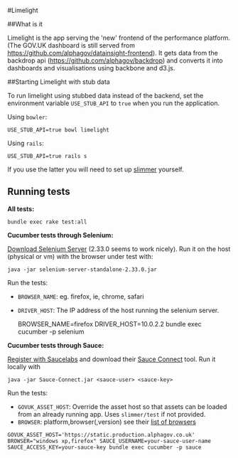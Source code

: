 #Limelight

##What is it

Limelight is the app serving the 'new' frontend of the performance platform. (The GOV.UK dashboard is still served from
https://github.com/alphagov/datainsight-frontend). It gets data from the backdrop api (https://github.com/alphagov/backdrop) and 
converts it into dashboards and visualisations using backbone and d3.js.

##Starting Limelight with stub data

To run limelight using stubbed data instead of the backend, set the environment variable `USE_STUB_API` to `true` when you run the application.

Using `bowler`:

```Shell
USE_STUB_API=true bowl limelight
```

Using `rails`:

```Shell
USE_STUB_API=true rails s
```

If you use the latter you will need to set up [slimmer](https://github.com/alphagov/slimmer) yourself.

## Running tests

**All tests:**

    bundle exec rake test:all

**Cucumber tests through Selenium:**

[Download Selenium Server](http://docs.seleniumhq.org/download/) (2.33.0
seems to work nicely). Run it on the host (physical or vm) with the browser under test with:

```shell
java -jar selenium-server-standalone-2.33.0.jar
```

Run the tests:
- `BROWSER_NAME`: eg. firefox, ie, chrome, safari
- `DRIVER_HOST`: The IP address of the host running the selenium server.

    BROWSER_NAME=firefox DRIVER_HOST=10.0.2.2 bundle exec cucumber -p selenium


**Cucumber tests through Sauce:**

[Register with Saucelabs](https://saucelabs.com) and download their [Sauce Connect](https://saucelabs.com/docs/connect) tool. Run it locally with

```shell
java -jar Sauce-Connect.jar <sauce-user> <sauce-key>
```

Run the tests:
- `GOVUK_ASSET_HOST`: Override the asset host so that assets can be loaded from an already running app. Uses `slimmer/test` if not provided.
- `BROWSER`: platform,browser(,version) see their [list of browsers](https://saucelabs.com/docs/platforms)

```shell
GOVUK_ASSET_HOST='https://static.production.alphagov.co.uk' BROWSER="windows xp,firefox" SAUCE_USERNAME=your-sauce-user-name SAUCE_ACCESS_KEY=your-sauce-key bundle exec cucumber -p sauce
```
